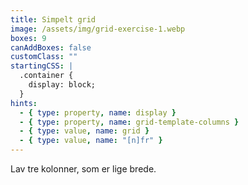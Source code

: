 ```yaml
---
title: Simpelt grid
image: /assets/img/grid-exercise-1.webp
boxes: 9
canAddBoxes: false
customClass: ""
startingCSS: |
  .container {
    display: block;
  }
hints:
  - { type: property, name: display }
  - { type: property, name: grid-template-columns }
  - { type: value, name: grid }
  - { type: value, name: "[n]fr" }
---
```


Lav tre kolonner, som er lige brede.
